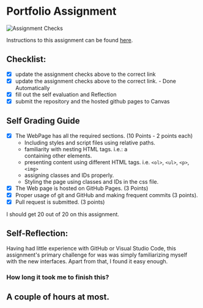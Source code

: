 Portfolio Assignment
==========================================
![Assignment Checks](https://upload.wikimedia.org/wikipedia/commons/3/3b/Eo_circle_green_checkmark.svg)

Instructions to this assignment can be found [here](https://it3049c.github.io/coursework/assignments/online-portfolio/).
## Checklist:
- [x] update the assignment checks above to the correct link
- [x] update the assignment checks above to the correct link. - Done Automatically
- [x] fill out the self evaluation and Reflection
- [x] submit the repository and the hosted github pages to Canvas

## Self Grading Guide
<!--- put an x in each of the completed sections below .. e.g. [x] Task 1 --->

- [x] The WebPage has all the required sections. (10 Points - 2 points each)
  - Including styles and script files using relative paths.
  - familiarity with nesting HTML tags. i.e.: a <div> containing other elements.
  - presenting content using different HTML tags. i.e. `<ol>`, `<ul>`, `<p>`, `<img>`
  - assigning classes and IDs properly.
  - Styling the page using classes and IDs in the css file.
- [x] The Web page is hosted on GitHub Pages. (3 Points)
- [x] Proper usage of git and GitHub and making frequent commits (3 points).
- [x] Pull request is submitted. (3 points)

<!--- Update the following line with your grade --->
I should get 20 out of 20 on this assignment.

## Self-Reflection:
Having had little experience with GitHub or Visual Studio Code, this assignment's primary challenge for was was simply
familiarizing myself with the new interfaces. Apart from that, I found it easy enough.

### How long it took me to finish this?
A couple of hours at most.
-----------------------
